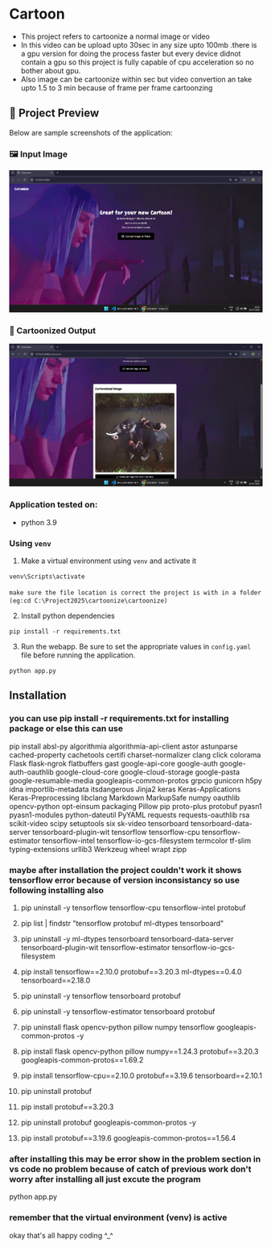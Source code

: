 # Cartoon
* This project refers to cartoonize a normal image or video
* In this video can be upload upto 30sec in any size upto 100mb .there is a gpu version for doing the process faster but every device didnot contain a gpu so this project is fully capable of cpu acceleration so no bother about gpu.
* Also image can be cartoonize within sec but video convertion an take upto 1.5 to 3 min because of frame per frame cartoonzing 

## 📸 Project Preview

Below are sample screenshots of the application:

### 🖼️ Input Image
![Input](assets/input.png)

### 🎨 Cartoonized Output
![Output](assets/output.png)



### Application tested on:

- python 3.9


### Using `venv`

1. Make a virtual environment using `venv` and activate it
```
venv\Scripts\activate

make sure the file location is correct the project is with in a folder (eg:cd C:\Project2025\cartoonize\cartoonize) 
```
2. Install python dependencies
```
pip install -r requirements.txt
```
3. Run the webapp. Be sure to set the appropriate values in `config.yaml` file before running the application.
```
python app.py
```
## Installation

### you can use pip install -r requirements.txt for installing package or else this can use

pip install absl-py algorithmia algorithmia-api-client astor astunparse cached-property cachetools certifi charset-normalizer clang click colorama Flask flask-ngrok flatbuffers gast google-api-core google-auth google-auth-oauthlib google-cloud-core google-cloud-storage google-pasta google-resumable-media googleapis-common-protos grpcio gunicorn h5py idna importlib-metadata itsdangerous Jinja2 keras Keras-Applications Keras-Preprocessing libclang Markdown MarkupSafe numpy oauthlib opencv-python opt-einsum packaging Pillow pip proto-plus protobuf pyasn1 pyasn1-modules python-dateutil PyYAML requests requests-oauthlib rsa scikit-video scipy setuptools six sk-video tensorboard tensorboard-data-server tensorboard-plugin-wit tensorflow tensorflow-cpu tensorflow-estimator tensorflow-intel tensorflow-io-gcs-filesystem termcolor tf-slim typing-extensions urllib3 Werkzeug wheel wrapt zipp

### maybe after installation the project couldn't work it shows tensorflow error because of version inconsistancy so use following installing also 

1. pip uninstall -y tensorflow tensorflow-cpu tensorflow-intel protobuf

2. pip list | findstr "tensorflow protobuf ml-dtypes tensorboard"

3. pip uninstall -y ml-dtypes tensorboard tensorboard-data-server tensorboard-plugin-wit tensorflow-estimator tensorflow-io-gcs-filesystem   

4. pip install tensorflow==2.10.0 protobuf==3.20.3 ml-dtypes==0.4.0 tensorboard==2.18.0    

5. pip uninstall -y tensorflow tensorboard protobuf 

6. pip uninstall -y tensorflow-estimator tensorboard protobuf    

7. pip uninstall flask opencv-python pillow numpy tensorflow googleapis-common-protos -y

8. pip install flask opencv-python pillow numpy==1.24.3 protobuf==3.20.3 googleapis-common-protos==1.69.2    

9. pip install tensorflow-cpu==2.10.0 protobuf==3.19.6 tensorboard==2.10.1

10. pip uninstall protobuf    

11. pip install protobuf==3.20.3   

12. pip uninstall protobuf googleapis-common-protos -y   

13. pip install protobuf==3.19.6 googleapis-common-protos==1.56.4

### after installing this may be error show in the problem section in vs code no problem because of catch of previous work don't worry after installing all just excute the program 

python app.py

### remember that the virtual environment (venv) is active  

okay that's all happy coding  ^_^